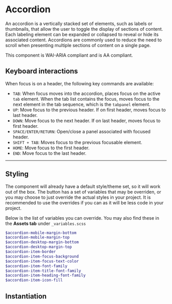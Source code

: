# Accordion

An accordion is a vertically stacked set of elements, such as labels or thumbnails, that allow the user to toggle the display of sections of content.
Each labeling element can be expanded or collapsed to reveal or hide its associated content.
Accordions are commonly used to reduce the need to scroll when presenting multiple sections of content on a single page.

This component is WAI-ARIA compliant and is AA compliant.

## Keyboard interactions
When focus is on a header, the following key commands are available:

* `TAB`: When focus moves into the accordion, places focus on the active `tab` element. When the tab list contains the focus, moves focus to the next element in the tab sequence, which is the `tabpanel` element.
* `UP`: Move focus to the previous header. If on first header, moves focus to last header.
* `DOWN`: Move focus to the next header. If on last header, moves focus to first header.
* `SPACE/ENTER/RETURN`: Open/close a panel associated with focused header.
* `SHIFT + TAB`: Moves focus to the previous focusable element.
* `HOME`: Move focus to the first header.
* `END`: Move focus to the last header.

***

## Styling
The component will already have a default style/theme set, so it will work out of the box.
The button has a set of variables that may be overriden, or you may choose to just override the actual styles in your project.
It is recommended to use the overrides if you can as it will be less code in your project.

Below is the list of variables you can override. You may also find these in the **Assets tab** under `_variables.scss`
```scss
$accordion-mobile-margin-bottom
$accordion-mobile-margin-top
$accordion-desktop-margin-bottom
$accordion-desktop-margin-top
$accordion-item-border
$accordion-item-focus-background
$accordion-item-focus-text-color
$accordion-item-font-family
$accordion-item-title-font-family
$accordion-item-heading-font-family
$accordion-item-icon-fill
```

## Instantiation


